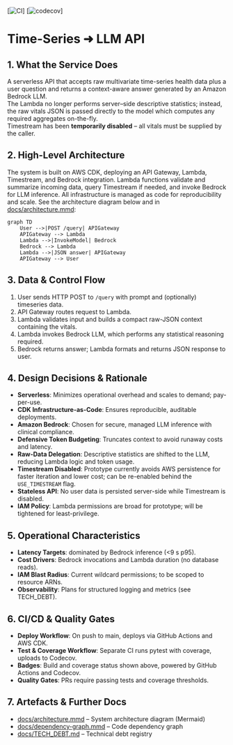 [![CI](https://github.com/<org>/<repo>/actions/workflows/ci.yml/badge.svg)]
[![codecov](https://codecov.io/gh/<org>/<repo>/branch/main/graph/badge.svg)]

# Time-Series ➜ LLM API

## 1. What the Service Does

A serverless API that accepts raw multivariate time-series health data plus a user question and returns a context-aware answer generated by an Amazon Bedrock LLM.  
The Lambda no longer performs server–side descriptive statistics; instead, the raw vitals JSON is passed directly to the model which computes any required aggregates on-the-fly.  
Timestream has been **temporarily disabled** – all vitals must be supplied by the caller.

## 2. High-Level Architecture

The system is built on AWS CDK, deploying an API Gateway, Lambda, Timestream, and Bedrock integration. Lambda functions validate and summarize incoming data, query Timestream if needed, and invoke Bedrock for LLM inference. All infrastructure is managed as code for reproducibility and scale. See the architecture diagram below and in [docs/architecture.mmd](docs/architecture.mmd):

```mermaid
graph TD
    User -->|POST /query| APIGateway
    APIGateway --> Lambda
    Lambda -->|InvokeModel| Bedrock
    Bedrock --> Lambda
    Lambda -->|JSON answer| APIGateway
    APIGateway --> User
```

## 3. Data & Control Flow

1. User sends HTTP POST to `/query` with prompt and (optionally) timeseries data.
2. API Gateway routes request to Lambda.
3. Lambda validates input and builds a compact raw-JSON context containing the vitals.
4. Lambda invokes Bedrock LLM, which performs any statistical reasoning required.
5. Bedrock returns answer; Lambda formats and returns JSON response to user.

## 4. Design Decisions & Rationale

- **Serverless**: Minimizes operational overhead and scales to demand; pay-per-use.
- **CDK Infrastructure-as-Code**: Ensures reproducible, auditable deployments.
- **Amazon Bedrock**: Chosen for secure, managed LLM inference with clinical compliance.
- **Defensive Token Budgeting**: Truncates context to avoid runaway costs and latency.
- **Raw-Data Delegation**: Descriptive statistics are shifted to the LLM, reducing Lambda logic and token usage.
- **Timestream Disabled**: Prototype currently avoids AWS persistence for faster iteration and lower cost; can be re-enabled behind the `USE_TIMESTREAM` flag.
- **Stateless API**: No user data is persisted server-side while Timestream is disabled.
- **IAM Policy**: Lambda permissions are broad for prototype; will be tightened for least-privilege.

## 5. Operational Characteristics

- **Latency Targets**: dominated by Bedrock inference (<9 s p95).
- **Cost Drivers**: Bedrock invocations and Lambda duration (no database reads).
- **IAM Blast Radius**: Current wildcard permissions; to be scoped to resource ARNs.
- **Observability**: Plans for structured logging and metrics (see TECH_DEBT).

## 6. CI/CD & Quality Gates

- **Deploy Workflow**: On push to main, deploys via GitHub Actions and AWS CDK.
- **Test & Coverage Workflow**: Separate CI runs pytest with coverage, uploads to Codecov.
- **Badges**: Build and coverage status shown above, powered by GitHub Actions and Codecov.
- **Quality Gates**: PRs require passing tests and coverage thresholds.

## 7. Artefacts & Further Docs

- [docs/architecture.mmd](docs/architecture.mmd) – System architecture diagram (Mermaid)
- [docs/dependency-graph.mmd](docs/dependency-graph.mmd) – Code dependency graph
- [docs/TECH_DEBT.md](docs/TECH_DEBT.md) – Technical debt registry
